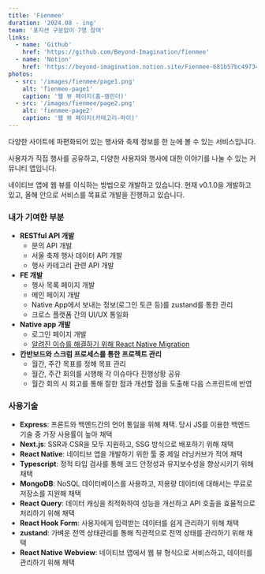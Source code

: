```yaml
---
title: 'Fienmee'
duration: '2024.08 - ing'
team: '포지션 구분없이 7명 참여'
links:
  - name: 'Github'
    href: 'https://github.com/Beyond-Imagination/fienmee'
  - name: 'Notion'
    href: 'https://beyond-imagination.notion.site/Fienmee-681b57bc497344bb86821f077a42297e'
photos:
  - src: '/images/fienmee/page1.png'
    alt: 'fienmee-page1'
    caption: '웹 뷰 페이지(홈-캘린더)'
  - src: '/images/fienmee/page2.png'
    alt: 'fienmee-page2'
    caption: '웹 뷰 페이지(카테고리-마이)'
---
```


다양한 사이트에 파편화되어 있는 행사와 축제 정보를 한 눈에 볼 수 있는 서비스입니다.

사용자가 직접 행사를 공유하고, 다양한 사용자와 행사에 대한 이야기를 나눌 수 있는 커뮤니티 앱입니다.

네이티브 앱에 웹 뷰를 이식하는 방법으로 개발하고 있습니다. 현재 v0.1.0을 개발하고 있고, 올해 안으로 서비스를 목표로 개발을 진행하고 있습니다.

### 내가 기여한 부분

- **RESTful API 개발**
  - 문의 API 개발
  - 서울 축제 행사 데이터 API 개발
  - 행사 카테고리 관련 API 개발
- **FE 개발**
  - 행사 목록 페이지 개발
  - 메인 페이지 개발
  - Native App에서 보내는 정보(로그인 토큰 등)를 zustand를 통한 관리
  - 크로스 플랫폼 간의 UI/UX 통일화
- **Native app 개발**
  - 로그인 페이지 개발
  - [알려진 이슈를 해결하기 위해 React Native Migration](https://github.com/Beyond-Imagination/fienmee/pull/78)
- **칸반보드와 스크럼 프로세스를 통한 프로젝트 관리**
  - 월간, 주간 목표를 정해 목표 관리
  - 월간, 주간 회의를 시행해 각 이슈마다 진행상황 공유
  - 월간 회의 시 회고를 통해 잘한 점과 개선할 점을 도출해 다음 스프린트에 반영

### 사용기술

- **Express**: 프론트와 백엔드간의 언어 통일을 위해 채택. 당시 JS를 이용한 백엔드 기술 중 가장 사용률이 높아 채택
- **Next.js**: SSR과 CSR을 모두 지원하고, SSG 방식으로 배포하기 위해 채택
- **React Native**: 네이티브 앱을 개발하기 위한 툴 중 제일 러닝커브가 적어 채택
- **Typescript**: 정적 타입 검사를 통해 코드 안정성과 유지보수성을 향상시키기 위해 채택
- **MongoDB**: NoSQL 데이터베이스를 사용하고, 저용량 데이터에 대해서는 무료로 저장소를 지원해 채택
- **React Query**: 데이터 캐싱을 최적화하여 성능을 개선하고 API 호출을 효율적으로 처리하기 위해 채택
- **React Hook Form**: 사용자에게 입력받는 데이터를 쉽게 관리하기 위해 채택
- **zustand**: 가벼운 전역 상태관리를 통해 직관적으로 전역 상태를 관리하기 위해 채택
- **React Native Webview**: 네이티브 앱에서 웹 뷰 형식으로 서비스하고, 데이터를 관리하기 위해 채택

